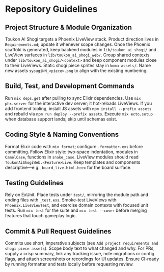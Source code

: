 # Repository Guidelines

## Project Structure & Module Organization
Toukon AI Shogi targets a Phoenix LiveView stack. Product direction lives in `Requirements.md`; update it whenever scope changes. Once the Phoenix scaffold is generated, keep backend modules in `lib/toukon_ai_shogi/` and LiveView surfaces in `lib/toukon_ai_shogi_web/`. Group shared contexts under `lib/toukon_ai_shogi/<context>` and keep component modules close to their LiveViews. Static shogi piece sprites stay in `koma-assets/`. Name new assets `syougiNN_<piece>.png` to align with the existing numbering.

## Build, Test, and Development Commands
Run `mix deps.get` after pulling to sync Elixir dependencies. Use `mix phx.server` for the interactive dev server; it hot-reloads LiveViews. If you add frontend tooling, install JS assets with `npm install --prefix assets` and rebuild via `npm run deploy --prefix assets`. Execute `mix ecto.setup` when database support lands; skip until schemas exist.

## Coding Style & Naming Conventions
Format Elixir code with `mix format`; configure `.formatter.exs` before committing. Follow Elixir style: two-space indentation, modules in `CamelCase`, functions in `snake_case`. LiveView modules should read `ToukonAiShogiWeb.<Feature>Live`. Keep templates and components descriptive—e.g., `board_live.html.heex` for the board surface.

## Testing Guidelines
Rely on ExUnit. Place tests under `test/`, mirroring the module path and ending files with `_test.exs`. Smoke-test LiveViews with `Phoenix.LiveViewTest`, and exercise domain contexts with focused unit tests. Run `mix test` for the suite and `mix test --cover` before merging features that touch gameplay logic.

## Commit & Pull Request Guidelines
Commits use short, imperative subjects (see `Add project requirements and shogi piece assets`). Scope body text to what changed and why. For PRs, supply a crisp summary, link any tracking issue, note migrations or config flags, and attach screenshots or recordings for UI updates. Ensure CI-ready by running formatter and tests locally before requesting review.
